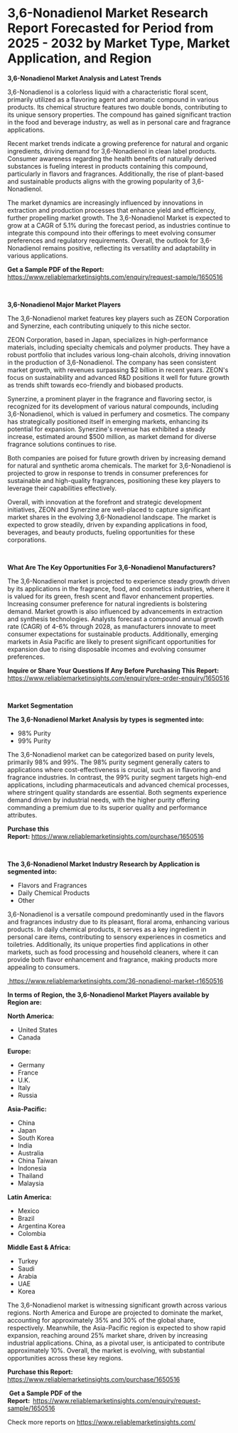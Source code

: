<p><h1>3,6-Nonadienol Market Research Report Forecasted for Period from 2025 -  2032 by Market Type, Market Application, and Region</h1></p><p><strong>3,6-Nonadienol Market Analysis and Latest Trends</strong></p>
<p><p>3,6-Nonadienol is a colorless liquid with a characteristic floral scent, primarily utilized as a flavoring agent and aromatic compound in various products. Its chemical structure features two double bonds, contributing to its unique sensory properties. The compound has gained significant traction in the food and beverage industry, as well as in personal care and fragrance applications.</p><p>Recent market trends indicate a growing preference for natural and organic ingredients, driving demand for 3,6-Nonadienol in clean label products. Consumer awareness regarding the health benefits of naturally derived substances is fueling interest in products containing this compound, particularly in flavors and fragrances. Additionally, the rise of plant-based and sustainable products aligns with the growing popularity of 3,6-Nonadienol.</p><p>The market dynamics are increasingly influenced by innovations in extraction and production processes that enhance yield and efficiency, further propelling market growth. The 3,6-Nonadienol Market is expected to grow at a CAGR of 5.1% during the forecast period, as industries continue to integrate this compound into their offerings to meet evolving consumer preferences and regulatory requirements. Overall, the outlook for 3,6-Nonadienol remains positive, reflecting its versatility and adaptability in various applications.</p></p>
<p><strong>Get a Sample PDF of the Report:&nbsp;</strong> <a href="https://www.reliablemarketinsights.com/enquiry/request-sample/1650516?utm_campaign=3443&utm_medium=2&utm_source=Github&utm_content=ia&utm_term=23032025&utm_id=36-nonadienol">https://www.reliablemarketinsights.com/enquiry/request-sample/1650516</a></p>
<p>&nbsp;</p>
<p><strong>3,6-Nonadienol Major Market Players</strong></p>
<p><p>The 3,6-Nonadienol market features key players such as ZEON Corporation and Synerzine, each contributing uniquely to this niche sector. </p><p>ZEON Corporation, based in Japan, specializes in high-performance materials, including specialty chemicals and polymer products. They have a robust portfolio that includes various long-chain alcohols, driving innovation in the production of 3,6-Nonadienol. The company has seen consistent market growth, with revenues surpassing $2 billion in recent years. ZEON's focus on sustainability and advanced R&D positions it well for future growth as trends shift towards eco-friendly and biobased products.</p><p>Synerzine, a prominent player in the fragrance and flavoring sector, is recognized for its development of various natural compounds, including 3,6-Nonadienol, which is valued in perfumery and cosmetics. The company has strategically positioned itself in emerging markets, enhancing its potential for expansion. Synerzine's revenue has exhibited a steady increase, estimated around $500 million, as market demand for diverse fragrance solutions continues to rise.</p><p>Both companies are poised for future growth driven by increasing demand for natural and synthetic aroma chemicals. The market for 3,6-Nonadienol is projected to grow in response to trends in consumer preferences for sustainable and high-quality fragrances, positioning these key players to leverage their capabilities effectively.</p><p>Overall, with innovation at the forefront and strategic development initiatives, ZEON and Synerzine are well-placed to capture significant market shares in the evolving 3,6-Nonadienol landscape. The market is expected to grow steadily, driven by expanding applications in food, beverages, and beauty products, fueling opportunities for these corporations.</p></p>
<p>&nbsp;</p>
<p><strong>What Are The Key Opportunities For 3,6-Nonadienol Manufacturers?</strong></p>
<p><p>The 3,6-Nonadienol market is projected to experience steady growth driven by its applications in the fragrance, food, and cosmetics industries, where it is valued for its green, fresh scent and flavor enhancement properties. Increasing consumer preference for natural ingredients is bolstering demand. Market growth is also influenced by advancements in extraction and synthesis technologies. Analysts forecast a compound annual growth rate (CAGR) of 4-6% through 2028, as manufacturers innovate to meet consumer expectations for sustainable products. Additionally, emerging markets in Asia Pacific are likely to present significant opportunities for expansion due to rising disposable incomes and evolving consumer preferences.</p></p>
<p><strong>Inquire or Share Your Questions If Any Before Purchasing This Report:</strong> <a href="https://www.reliablemarketinsights.com/enquiry/pre-order-enquiry/1650516?utm_campaign=3443&utm_medium=2&utm_source=Github&utm_content=ia&utm_term=23032025&utm_id=36-nonadienol">https://www.reliablemarketinsights.com/enquiry/pre-order-enquiry/1650516</a></p>
<p>&nbsp;</p>
<p><strong>Market Segmentation</strong></p>
<p><strong>The 3,6-Nonadienol Market Analysis by types is segmented into:</strong></p>
<p><ul><li>98% Purity</li><li>99% Purity</li></ul></p>
<p><p>The 3,6-Nonadienol market can be categorized based on purity levels, primarily 98% and 99%. The 98% purity segment generally caters to applications where cost-effectiveness is crucial, such as in flavoring and fragrance industries. In contrast, the 99% purity segment targets high-end applications, including pharmaceuticals and advanced chemical processes, where stringent quality standards are essential. Both segments experience demand driven by industrial needs, with the higher purity offering commanding a premium due to its superior quality and performance attributes.</p></p>
<p><strong>Purchase this Report:&nbsp;</strong><a href="https://www.reliablemarketinsights.com/purchase/1650516?utm_campaign=3443&utm_medium=2&utm_source=Github&utm_content=ia&utm_term=23032025&utm_id=36-nonadienol">https://www.reliablemarketinsights.com/purchase/1650516</a></p>
<p>&nbsp;</p>
<p><strong>The 3,6-Nonadienol Market Industry Research by Application is segmented into:</strong></p>
<p><ul><li>Flavors and Fragrances</li><li>Daily Chemical Products</li><li>Other</li></ul></p>
<p><p>3,6-Nonadienol is a versatile compound predominantly used in the flavors and fragrances industry due to its pleasant, floral aroma, enhancing various products. In daily chemical products, it serves as a key ingredient in personal care items, contributing to sensory experiences in cosmetics and toiletries. Additionally, its unique properties find applications in other markets, such as food processing and household cleaners, where it can provide both flavor enhancement and fragrance, making products more appealing to consumers.</p></p>
<p><a href="https://www.reliablemarketinsights.com/36-nonadienol-market-r1650516?utm_campaign=3443&utm_medium=2&utm_source=Github&utm_content=ia&utm_term=23032025&utm_id=36-nonadienol">&nbsp;https://www.reliablemarketinsights.com/36-nonadienol-market-r1650516</a></p>
<p><strong>In terms of Region, the 3,6-Nonadienol Market Players available by Region are:</strong></p>
<p>
    <p> <strong> North America: </strong>
        <ul>
            <li>United States</li>
            <li>Canada</li>
        </ul>
        </p> 
    <p> <strong> Europe: </strong>
        <ul>
            <li>Germany</li>
            <li>France</li>
            <li>U.K.</li>
            <li>Italy</li>
            <li>Russia</li>
        </ul>
        </p> 
    <p> <strong> Asia-Pacific: </strong>
        <ul>
            <li>China</li>
            <li>Japan</li>
            <li>South Korea</li>
            <li>India</li>
            <li>Australia</li>
            <li>China Taiwan</li>
            <li>Indonesia</li>
            <li>Thailand</li>
            <li>Malaysia</li>
        </ul>
        </p> 
    <p> <strong> Latin America: </strong>
        <ul>
            <li>Mexico</li>
            <li>Brazil</li>
            <li>Argentina Korea</li>
            <li>Colombia</li>
        </ul>
        </p> 
    <p> <strong> Middle East & Africa: </strong>
        <ul>
            <li>Turkey</li>
            <li>Saudi</li>
            <li>Arabia</li>
            <li>UAE</li>
            <li>Korea</li>
        </ul>
    </p>
    </p>
<p><p>The 3,6-Nonadienol market is witnessing significant growth across various regions. North America and Europe are projected to dominate the market, accounting for approximately 35% and 30% of the global share, respectively. Meanwhile, the Asia-Pacific region is expected to show rapid expansion, reaching around 25% market share, driven by increasing industrial applications. China, as a pivotal user, is anticipated to contribute approximately 10%. Overall, the market is evolving, with substantial opportunities across these key regions.</p></p>
<p><strong>Purchase this Report: </strong><a href="https://www.reliablemarketinsights.com/purchase/1650516?utm_campaign=3443&utm_medium=2&utm_source=Github&utm_content=ia&utm_term=23032025&utm_id=36-nonadienol">https://www.reliablemarketinsights.com/purchase/1650516</a></p>
<p>&nbsp;<strong>Get a Sample PDF of the Report:&nbsp;&nbsp;</strong><a href="https://www.reliablemarketinsights.com/enquiry/request-sample/1650516?utm_campaign=3443&utm_medium=2&utm_source=Github&utm_content=ia&utm_term=23032025&utm_id=36-nonadienol">https://www.reliablemarketinsights.com/enquiry/request-sample/1650516</a></p>
<p><strong></strong></p>
<p>Check more reports on <a href="https://www.reliablemarketinsights.com/?utm_campaign=3443&utm_medium=2&utm_source=Github&utm_content=ia&utm_term=23032025&utm_id=36-nonadienol">https://www.reliablemarketinsights.com/</a></p>